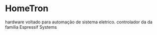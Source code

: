# HomeTron
hardware voltado para automação de sistema eletrico. controlador da da familia Espressif Systems
